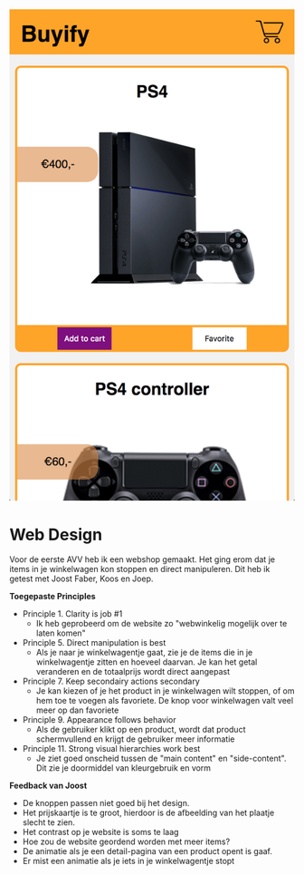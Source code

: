 <img src="https://github.com/muise001/web-design/blob/AVV-1/Schermafbeelding%202018-05-25%20om%2009.39.44.png" alt="Schermafbeelding van de hoofdpagina van de website op tablet-formaat">

# Web Design

Voor de eerste AVV heb ik een webshop gemaakt. Het ging erom dat je items in je winkelwagen kon stoppen en direct manipuleren. Dit heb ik getest met Joost Faber, Koos en Joep.

**Toegepaste Principles**
 * Principle 1. Clarity is job #1
   * Ik heb geprobeerd om de website zo "webwinkelig mogelijk over te laten komen"
 * Principle 5. Direct manipulation is best 
   * Als je naar je winkelwagentje gaat, zie je de items die in je winkelwagentje zitten en hoeveel daarvan. Je kan het getal veranderen en de totaalprijs wordt direct aangepast
 * Principle 7. Keep secondairy actions secondary
   * Je kan kiezen of je het product in je winkelwagen wilt stoppen, of om hem toe te voegen als favoriete. De knop voor winkelwagen valt veel meer op dan favoriete
 * Principle 9. Appearance follows behavior
   * Als de gebruiker klikt op een product, wordt dat product schermvullend en krijgt de gebruiker meer informatie
 * Principle 11. Strong visual hierarchies work best
   * Je ziet goed onscheid tussen de "main content" en "side-content". Dit zie je doormiddel van kleurgebruik en vorm

**Feedback van Joost**
 * De knoppen passen niet goed bij het design.
 * Het prijskaartje is te groot, hierdoor is de afbeelding van het plaatje slecht te zien.
 * Het contrast op je website is soms te laag
 * Hoe zou de website geordend worden met meer items?
 * De animatie als je een detail-pagina van een product opent is gaaf.
 * Er mist een animatie als je iets in je winkelwagentje stopt
